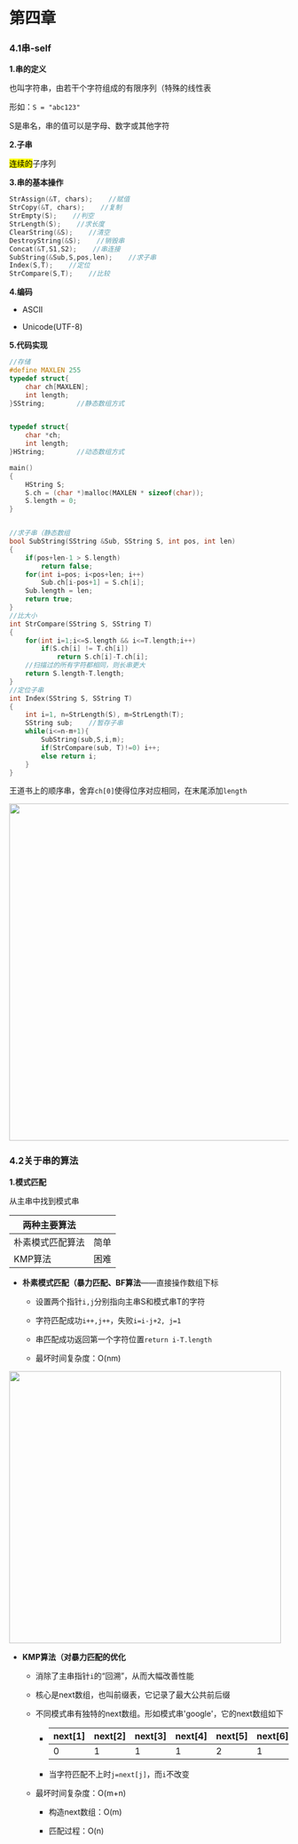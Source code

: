 # 第四章

### 4.1串-self

**1.串的定义**

也叫字符串，由若干个字符组成的有限序列（特殊的线性表

形如：`S = "abc123"`

S是串名，串的值可以是字母、数字或其他字符

**2.子串**

<mark>连续的</mark>子序列

**3.串的基本操作**

```c
StrAssign(&T, chars);    //赋值
StrCopy(&T, chars);    //复制
StrEmpty(S);    //判空
StrLength(S);    //求长度
ClearString(&S);    //清空
DestroyString(&S);    //销毁串
Concat(&T,S1,S2);    //串连接
SubString(&Sub,S,pos,len);    //求子串
Index(S,T);    //定位
StrCompare(S,T);    //比较
```

**4.编码**

- ASCII

- Unicode(UTF-8)

**5.代码实现**

```c
//存储
#define MAXLEN 255
typedef struct{
    char ch[MAXLEN];
    int length;
}SString;        //静态数组方式


typedef struct{
    char *ch;
    int length;
}HString;        //动态数组方式

main()
{
    HString S;
    S.ch = (char *)malloc(MAXLEN * sizeof(char));
    S.length = 0;    
}


//求子串（静态数组
bool SubString(SString &Sub, SString S, int pos, int len)
{
    if(pos+len-1 > S.length)
        return false;
    for(int i=pos; i<pos+len; i++)
        Sub.ch[i-pos+1] = S.ch[i];
    Sub.length = len;
    return true;
}
//比大小
int StrCompare(SString S, SString T)
{
    for(int i=1;i<=S.length && i<=T.length;i++)
        if(S.ch[i] != T.ch[i])
            return S.ch[i]-T.ch[i];
    //扫描过的所有字符都相同，则长串更大
    return S.length-T.length;
}
//定位子串
int Index(SString S, SString T)
{
    int i=1, n=StrLength(S), m=StrLength(T);
    SString sub;    //暂存子串
    while(i<=n-m+1){
        SubString(sub,S,i,m);
        if(StrCompare(sub, T)!=0) i++;
        else return i;
    }
}
```

王道书上的顺序串，舍弃`ch[0]`使得位序对应相同，在末尾添加`length`

<img title="" src="file:///C:/Users/jia'le/AppData/Roaming/marktext/images/2024-07-07-17-19-20-image.png" alt="" width="607">

### 4.2关于串的算法

**1.模式匹配**

从主串中找到模式串

| 两种主要算法   |     |
| -------- | --- |
| 朴素模式匹配算法 | 简单  |
| KMP算法    | 困难  |

- **朴素模式匹配（暴力匹配、BF算法**——直接操作数组下标
  
  - 设置两个指针`i,j`分别指向主串S和模式串T的字符
  
  - 字符匹配成功`i++,j++`，失败`i=i-j+2, j=1`
  
  - 串匹配成功返回第一个字符位置`return i-T.length`
  
  - 最坏时间复杂度：O(nm)

<img title="" src="file:///C:/Users/jia'le/AppData/Roaming/marktext/images/2024-07-07-19-06-57-image.png" alt="" width="490">

- **KMP算法（对暴力匹配的优化**
  
  - 消除了主串指针`i`的“回溯”，从而大幅改善性能
  
  - 核心是next数组，也叫前缀表，它记录了最大公共前后缀
  
  - 不同模式串有独特的next数组。形如模式串'google'，它的next数组如下
    
    + | next[1] | next[2] | next[3] | next[4] | next[5] | next[6] |
      | ------- | ------- | ------- | ------- | ------- | ------- |
      | 0       | 1       | 1       | 1       | 2       | 1       |
    
    + 当字符匹配不上时`j=next[j]`，而`i`不改变
  
  - 最坏时间复杂度：O(m+n)
    
    - 构造next数组：O(m)
    
    - 匹配过程：O(n)
